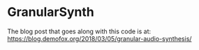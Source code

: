 # GranularSynth

The blog post that goes along with this code is at: https://blog.demofox.org/2018/03/05/granular-audio-synthesis/
